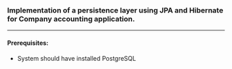### Implementation of a persistence layer using JPA and Hibernate for Company accounting application.

***

#### Prerequisites:

- System should have installed PostgreSQL
